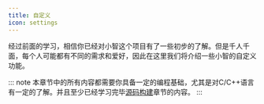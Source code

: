 ```yaml
---
title: 自定义
icon: settings
---
```


经过前面的学习，相信你已经对小智这个项目有了一些初步的了解。但是千人千面，每个人可能都有不同的需求和爱好，因此在这里我们将介绍一些小智的自定义功能。

::: note
本章节中的所有内容都需要你具备一定的编程基础，尤其是对C/C++语言有一定的了解。并且至少已经学习完毕[源码构建](../source-build/README.md)章节的内容。
:::

<Catalog />
